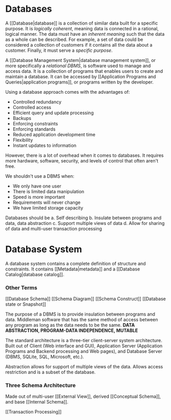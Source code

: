 # Databases
A [[Database|database]] is a collection of similar data built for a specific purpose. It is *logically coherent*, meaning data is connected in a rational, logical manner. The data must have an *inherent meaning* such that the data as a whole can be described. For example, a set of data could be considered a collection of customers if it contains all the data about a customer. Finally, it must serve a *specific purpose*. 

A [[Database Management System|database management system]], or more specifically a *relational DBMS*, is software used to manage and access data. It is a collection of programs that enables users to create and maintain a database. It can be accessed by [[Application Programs and Queries|application programs]], or programs written by the developer. 

Using a database approach comes with the advantages of:
- Controlled redundancy
- Controlled access
- Efficient query and update processing
- Backups
- Enforcing constraints
- Enforcing standards
- Reduced application development time
- Flexibility
- Instant updates to information

However, there is a lot of overhead when it comes to databases. It requires more hardware, software, security, and levels of control that often aren't free. 

We shouldn't use a DBMS when:
- We only have one user
- There is limited data manipulation
- Speed is more important
- Requirements will never change
- We have limited storage capacity

Databases should be 
a. Self describing
b. Insulate between programs and data, data abstraction
c. Support multiple views of data
d. Allow for sharing of data and multi-user transaction processing
# Database System
A database system contains a complete definition of structure and constraints. 
It contains [[Metadata|metadata]] and a [[Database Catalog|database catalog]].
### Other Terms
[[Database Schema]]
[[Schema Diagram]]
[[Schema Construct]]
[[Database state or Snapshot]]

The purpose of a DBMS is to provide insulation between programs and data. Middleman software that has the same method of access between any program as long as the data needs to be the same. **DATA ABSTRACTION, PROGRAM-DATA INDEPENDENCE, MUTABLE**

The standard architecture is a three-tier client-server system architecture. Built out of Client (Web interface and GUI), Application Server (Application Programs and Backend processing and Web pages), and Database Server (DBMS, SQLite, SQL, Microsoft, etc.). 

Abstraction allows for support of multiple views of the data. Allows access restriction and is a subset of the database. 

### Three Schema Architecture
Made out of multi-user [[External View]], derived [[Conceptual Schema]], and base [[Internal Schema]]. 

[[Transaction Processing]]
